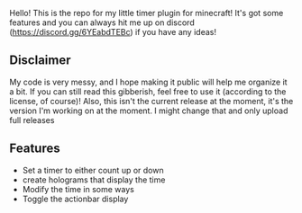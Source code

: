 Hello! This is the repo for my little timer plugin for minecraft!
It's got some features and you can always hit me up on discord (https://discord.gg/6YEabdTEBc) if you have any ideas!

## Disclaimer
My code is very messy, and I hope making it public will help me organize it a bit. If you can still read this gibberish, feel free to use it (according to the license, of course)!
Also, this isn't the current release at the moment, it's the version I'm working on at the moment. I might change that and only upload full releases

## Features
- Set a timer to either count up or down
- create holograms that display the time
- Modify the time in some ways
- Toggle the actionbar display